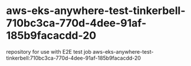 # aws-eks-anywhere-test-tinkerbell-710bc3ca-770d-4dee-91af-185b9facacdd-20
repository for use with E2E test job aws-eks-anywhere-test-tinkerbell:710bc3ca-770d-4dee-91af-185b9facacdd-20
